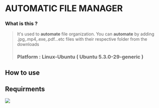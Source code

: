 # AUTOMATIC FILE MANAGER


### What is this ?
> It's used to **automate** file organization.
> You can **automate** by adding .jpg,.mp4,.exe,.pdf...etc files
> with their respective folder from the downloads  
> ### Platform : Linux-Ubuntu ( Ubuntu 5.3.0-29-generic )

## How to use


## Requirments
>
>
> 

[<img src = "https://img.shields.io/badge/instagram-%23E4405F.svg?&style=for-the-badge&logo=instagram&logoColor=white">](https://www.instagram.com/___i_am_iron_man/?hl=en)


